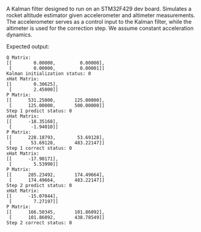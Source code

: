 A Kalman filter designed to run on an STM32F429 dev board.
Simulates a rocket altitude estimator given accelerometer
and altimeter measurements. The accelerometer serves as 
a control input to the Kalman filter, while the altimeter
is used for the correction step. We assume constant
acceleration dynamics.

Expected output:
```
Q Matrix:
[[        0.00000,         0.00000],
 [        0.00000,         0.00001]]
Kalman initialization status: 0
xHat Matrix:
[[        0.30625],
 [        2.45000]]
P Matrix:
[[      531.25000,       125.00000],
 [      125.00000,       500.00000]]
Step 1 predict status: 0
xHat Matrix:
[[      -18.35168],
 [       -1.94010]]
P Matrix:
[[      228.18793,        53.69128],
 [       53.69128,       483.22147]]
Step 1 correct status: 0
xHat Matrix:
[[      -17.90171],
 [        5.53990]]
P Matrix:
[[      285.23492,       174.49664],
 [      174.49664,       483.22147]]
Step 2 predict status: 0
xHat Matrix:
[[      -15.07044],
 [        7.27197]]
P Matrix:
[[      166.50345,       101.86092],
 [      101.86092,       438.78549]]
Step 2 correct status: 0
```
